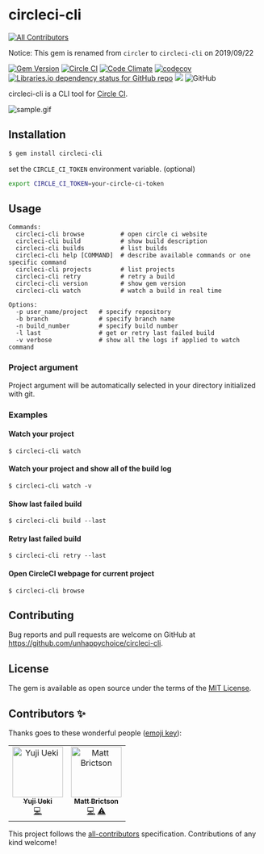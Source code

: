 # circleci-cli
[![All Contributors](https://img.shields.io/badge/all_contributors-1-orange.svg?style=flat-square)](#contributors-)

Notice: This gem is renamed from `circler` to `circleci-cli` on 2019/09/22

[![Gem Version](https://badge.fury.io/rb/circleci-cli.svg)](https://badge.fury.io/rb/circleci-cli)
[![Circle CI](https://circleci.com/gh/unhappychoice/circleci-cli.svg?style=shield)](https://circleci.com/gh/unhappychoice/circleci-cli)
[![Code Climate](https://codeclimate.com/github/unhappychoice/circleci-cli/badges/gpa.svg)](https://codeclimate.com/github/unhappychoice/circleci-cli)
[![codecov](https://codecov.io/gh/unhappychoice/circleci-cli/branch/master/graph/badge.svg)](https://codecov.io/gh/unhappychoice/circleci-cli)
[![Libraries.io dependency status for GitHub repo](https://img.shields.io/librariesio/github/unhappychoice/circleci-cli.svg)](https://libraries.io/github/unhappychoice/circleci-cli)
![](http://ruby-gem-downloads-badge.herokuapp.com/circleci-cli?type=total)
![GitHub](https://img.shields.io/github/license/unhappychoice/circleci-cli.svg)

circleci-cli is a CLI tool for [Circle CI](https://circleci.com).

![sample.gif](https://github.com/unhappychoice/circler/raw/master/movie/rec.gif)

## Installation

```sh
$ gem install circleci-cli
```

set the `CIRCLE_CI_TOKEN` environment variable. (optional)

```sh
export CIRCLE_CI_TOKEN=your-circle-ci-token
```

## Usage
```
Commands:
  circleci-cli browse          # open circle ci website
  circleci-cli build           # show build description
  circleci-cli builds          # list builds
  circleci-cli help [COMMAND]  # describe available commands or one specific command
  circleci-cli projects        # list projects
  circleci-cli retry           # retry a build
  circleci-cli version         # show gem version
  circleci-cli watch           # watch a build in real time

Options:
  -p user_name/project   # specify repository
  -b branch              # specify branch name
  -n build_number        # specify build number
  -l last                # get or retry last failed build
  -v verbose             # show all the logs if applied to watch command
```

### Project argument

Project argument will be automatically selected in your directory initialized with git.

### Examples

#### Watch your project
```
$ circleci-cli watch
```

#### Watch your project and show all of the build log
```
$ circleci-cli watch -v
```

#### Show last failed build
```
$ circleci-cli build --last
```

#### Retry last failed build
```
$ circleci-cli retry --last
```

#### Open CircleCI webpage for current project
```
$ circleci-cli browse
```

## Contributing

Bug reports and pull requests are welcome on GitHub at https://github.com/unhappychoice/circleci-cli.

## License

The gem is available as open source under the terms of the [MIT License](http://opensource.org/licenses/MIT).

## Contributors ✨

Thanks goes to these wonderful people ([emoji key](https://allcontributors.org/docs/en/emoji-key)):

<!-- ALL-CONTRIBUTORS-LIST:START - Do not remove or modify this section -->
<!-- prettier-ignore -->
<table>
  <tr>
    <td align="center"><a href="http://blog.unhappychoice.com"><img src="https://avatars3.githubusercontent.com/u/5608948?v=4" width="100px;" alt="Yuji Ueki"/><br /><sub><b>Yuji Ueki</b></sub></a><br /><a href="https://github.com/unhappychoice/circleci-cli/commits?author=unhappychoice" title="Code">💻</a></td>
    <td align="center"><a href="https://mattbrictson.com/"><img src="https://avatars0.githubusercontent.com/u/189693?v=4" width="100px;" alt="Matt Brictson"/><br /><sub><b>Matt Brictson</b></sub></a><br /><a href="https://github.com/unhappychoice/circleci-cli/commits?author=mattbrictson" title="Code">💻</a> <a href="https://github.com/unhappychoice/circleci-cli/commits?author=mattbrictson" title="Tests">⚠️</a></td>
  </tr>
</table>

<!-- ALL-CONTRIBUTORS-LIST:END -->

This project follows the [all-contributors](https://github.com/all-contributors/all-contributors) specification. Contributions of any kind welcome!